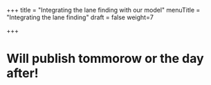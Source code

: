 +++
title = "Integrating the lane finding with our model"
menuTitle = "Integrating the lane finding"
draft = false
weight=7

+++

# Will publish tommorow or the day after!

